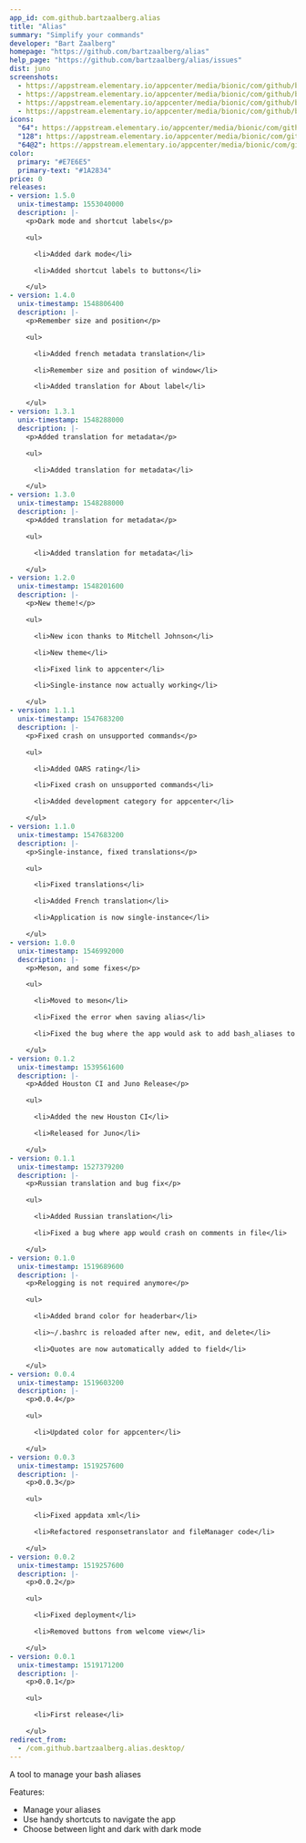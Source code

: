 ```yaml
---
app_id: com.github.bartzaalberg.alias
title: "Alias"
summary: "Simplify your commands"
developer: "Bart Zaalberg"
homepage: "https://github.com/bartzaalberg/alias"
help_page: "https://github.com/bartzaalberg/alias/issues"
dist: juno
screenshots:
  - https://appstream.elementary.io/appcenter/media/bionic/com/github/bartzaalberg.alias/6DCD8F07AD109F183B664787B1E4C140/screenshots/image-1_orig.png
  - https://appstream.elementary.io/appcenter/media/bionic/com/github/bartzaalberg.alias/6DCD8F07AD109F183B664787B1E4C140/screenshots/image-2_orig.png
  - https://appstream.elementary.io/appcenter/media/bionic/com/github/bartzaalberg.alias/6DCD8F07AD109F183B664787B1E4C140/screenshots/image-3_orig.png
  - https://appstream.elementary.io/appcenter/media/bionic/com/github/bartzaalberg.alias/6DCD8F07AD109F183B664787B1E4C140/screenshots/image-4_orig.png
icons:
  "64": https://appstream.elementary.io/appcenter/media/bionic/com/github/bartzaalberg.alias/6DCD8F07AD109F183B664787B1E4C140/icons/64x64/com.github.bartzaalberg.alias_com.github.bartzaalberg.alias.png
  "128": https://appstream.elementary.io/appcenter/media/bionic/com/github/bartzaalberg.alias/6DCD8F07AD109F183B664787B1E4C140/icons/128x128/com.github.bartzaalberg.alias_com.github.bartzaalberg.alias.png
  "64@2": https://appstream.elementary.io/appcenter/media/bionic/com/github/bartzaalberg.alias/6DCD8F07AD109F183B664787B1E4C140/icons/64x64@2/com.github.bartzaalberg.alias_com.github.bartzaalberg.alias.png
color:
  primary: "#E7E6E5"
  primary-text: "#1A2834"
price: 0
releases:
- version: 1.5.0
  unix-timestamp: 1553040000
  description: |-
    <p>Dark mode and shortcut labels</p>

    <ul>

      <li>Added dark mode</li>

      <li>Added shortcut labels to buttons</li>

    </ul>
- version: 1.4.0
  unix-timestamp: 1548806400
  description: |-
    <p>Remember size and position</p>

    <ul>

      <li>Added french metadata translation</li>

      <li>Remember size and position of window</li>

      <li>Added translation for About label</li>

    </ul>
- version: 1.3.1
  unix-timestamp: 1548288000
  description: |-
    <p>Added translation for metadata</p>

    <ul>

      <li>Added translation for metadata</li>

    </ul>
- version: 1.3.0
  unix-timestamp: 1548288000
  description: |-
    <p>Added translation for metadata</p>

    <ul>

      <li>Added translation for metadata</li>

    </ul>
- version: 1.2.0
  unix-timestamp: 1548201600
  description: |-
    <p>New theme!</p>

    <ul>

      <li>New icon thanks to Mitchell Johnson</li>

      <li>New theme</li>

      <li>Fixed link to appcenter</li>

      <li>Single-instance now actually working</li>

    </ul>
- version: 1.1.1
  unix-timestamp: 1547683200
  description: |-
    <p>Fixed crash on unsupported commands</p>

    <ul>

      <li>Added OARS rating</li>

      <li>Fixed crash on unsupported commands</li>

      <li>Added development category for appcenter</li>

    </ul>
- version: 1.1.0
  unix-timestamp: 1547683200
  description: |-
    <p>Single-instance, fixed translations</p>

    <ul>

      <li>Fixed translations</li>

      <li>Added French translation</li>

      <li>Application is now single-instance</li>

    </ul>
- version: 1.0.0
  unix-timestamp: 1546992000
  description: |-
    <p>Meson, and some fixes</p>

    <ul>

      <li>Moved to meson</li>

      <li>Fixed the error when saving alias</li>

      <li>Fixed the bug where the app would ask to add bash_aliases to eOS</li>

    </ul>
- version: 0.1.2
  unix-timestamp: 1539561600
  description: |-
    <p>Added Houston CI and Juno Release</p>

    <ul>

      <li>Added the new Houston CI</li>

      <li>Released for Juno</li>

    </ul>
- version: 0.1.1
  unix-timestamp: 1527379200
  description: |-
    <p>Russian translation and bug fix</p>

    <ul>

      <li>Added Russian translation</li>

      <li>Fixed a bug where app would crash on comments in file</li>

    </ul>
- version: 0.1.0
  unix-timestamp: 1519689600
  description: |-
    <p>Relogging is not required anymore</p>

    <ul>

      <li>Added brand color for headerbar</li>

      <li>~/.bashrc is reloaded after new, edit, and delete</li>

      <li>Quotes are now automatically added to field</li>

    </ul>
- version: 0.0.4
  unix-timestamp: 1519603200
  description: |-
    <p>0.0.4</p>

    <ul>

      <li>Updated color for appcenter</li>

    </ul>
- version: 0.0.3
  unix-timestamp: 1519257600
  description: |-
    <p>0.0.3</p>

    <ul>

      <li>Fixed appdata xml</li>

      <li>Refactored responsetranslator and fileManager code</li>

    </ul>
- version: 0.0.2
  unix-timestamp: 1519257600
  description: |-
    <p>0.0.2</p>

    <ul>

      <li>Fixed deployment</li>

      <li>Removed buttons from welcome view</li>

    </ul>
- version: 0.0.1
  unix-timestamp: 1519171200
  description: |-
    <p>0.0.1</p>

    <ul>

      <li>First release</li>

    </ul>
redirect_from:
  - /com.github.bartzaalberg.alias.desktop/
---
```


<p>A tool to manage your bash aliases</p>
<p>Features:</p>
<ul>
  <li>Manage your aliases</li>
  <li>Use handy shortcuts to navigate the app</li>
  <li>Choose between light and dark with dark mode</li>
</ul>